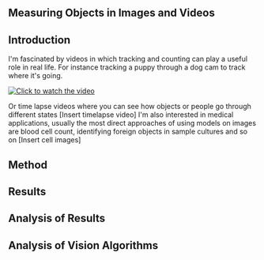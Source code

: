 
## Measuring Objects in Images and Videos 

## Introduction 

I'm fascinated by videos in which tracking and counting can play a useful role in real life. For instance tracking a puppy through a dog cam to track where it's going.

[![Click to watch the video](http://img.youtube.com/vi/Dj5o17kMBDU/0.jpg)](https://youtu.be/Dj5o17kMBDU)


Or time lapse videos where you can see how objects or people go through different states
[Insert timelapse video]
I'm also interested in medical applications,  usually the most direct approaches of using models on images are blood cell count, identifying foreign objects in sample cultures and so on
[Insert cell images]

## Method


## Results

## Analysis of Results 


## Analysis of Vision Algorithms

